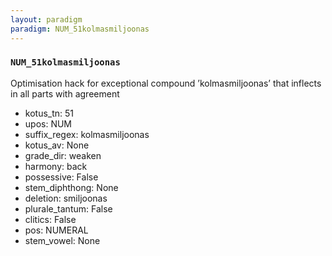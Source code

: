 ```yaml
---
layout: paradigm
paradigm: NUM_51kolmasmiljoonas
---
```

### ` NUM_51kolmasmiljoonas `

Optimisation hack for exceptional compound ’kolmasmiljoonas’ that inflects in all parts with agreement
* kotus_tn: 51
* upos: NUM
* suffix_regex: kolmasmiljoonas
* kotus_av: None
* grade_dir: weaken
* harmony: back
* possessive: False
* stem_diphthong: None
* deletion: smiljoonas
* plurale_tantum: False
* clitics: False
* pos: NUMERAL
* stem_vowel: None
